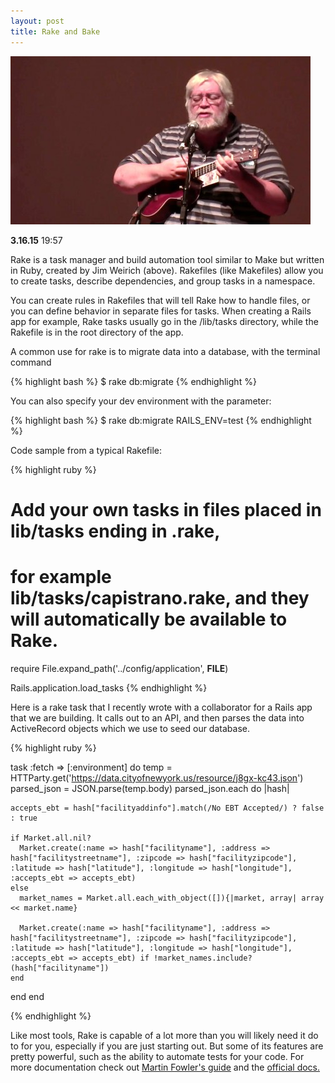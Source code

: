 ```yaml
---
layout: post
title: Rake and Bake
---
```


![Alt Jim](/../img/jim-weirich.jpg)

**3.16.15** 19:57

Rake is a task manager and build automation tool similar to Make but written in Ruby, created by Jim Weirich (above). Rakefiles (like Makefiles) allow you to create tasks, describe dependencies, and  group tasks in a namespace.

You can create rules in Rakefiles that will tell Rake how to handle files, or you can define behavior in separate files for tasks. When creating a Rails app for example, Rake tasks usually go in the /lib/tasks directory, while the Rakefile is in the root directory of the app.  

A common use for rake is to migrate data into a database, with the terminal command

{% highlight bash %}
$ rake db:migrate
{% endhighlight %}

You can also specify your dev environment with the parameter:

{% highlight bash %}
$ rake db:migrate RAILS_ENV=test
{% endhighlight %}

Code sample from a typical Rakefile:

{% highlight ruby %}
# Add your own tasks in files placed in lib/tasks ending in .rake,
# for example lib/tasks/capistrano.rake, and they will automatically be available to Rake.

require File.expand_path('../config/application', __FILE__)

Rails.application.load_tasks
{% endhighlight %}

Here is a rake task that I recently wrote with a collaborator for a Rails app that we are building. It calls out to an API, and then parses the data into ActiveRecord objects which we use to seed our database.

{% highlight ruby %}

task :fetch => [:environment] do 
  temp = HTTParty.get('https://data.cityofnewyork.us/resource/j8gx-kc43.json')
  parsed_json = JSON.parse(temp.body)
  parsed_json.each do |hash|

    accepts_ebt = hash["facilityaddinfo"].match(/No EBT Accepted/) ? false : true

    if Market.all.nil?
      Market.create(:name => hash["facilityname"], :address => hash["facilitystreetname"], :zipcode => hash["facilityzipcode"], :latitude => hash["latitude"], :longitude => hash["longitude"], :accepts_ebt => accepts_ebt)
    else
      market_names = Market.all.each_with_object([]){|market, array| array << market.name}

      Market.create(:name => hash["facilityname"], :address => hash["facilitystreetname"], :zipcode => hash["facilityzipcode"], :latitude => hash["latitude"], :longitude => hash["longitude"], :accepts_ebt => accepts_ebt) if !market_names.include?(hash["facilityname"])
    end
  end
end

{% endhighlight %}

Like most tools, Rake is capable of a lot more than you will likely need it do to for you, especially if you are just starting out. But some of its features are pretty powerful, such as the ability to automate tests for your code. For more documentation check out [Martin Fowler's guide](http://martinfowler.com/articles/rake.htm) and the [official docs.](http://rake.rubyforge.org/)
